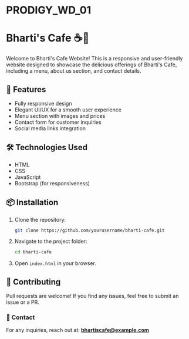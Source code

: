 # PRODIGY_WD_01
# Bharti's Cafe ☕🍰

Welcome to Bharti's Cafe Website! This is a responsive and user-friendly website designed to showcase the delicious offerings of Bharti's Cafe, including a menu, about us section, and contact details.

## 🚀 Features
- Fully responsive design
- Elegant UI/UX for a smooth user experience
- Menu section with images and prices
- Contact form for customer inquiries
- Social media links integration

## 🛠️ Technologies Used
- HTML
- CSS
- JavaScript
- Bootstrap (for responsiveness)


## 📦 Installation
1. Clone the repository:
   ```sh
   git clone https://github.com/yourusername/bharti-cafe.git
   ```
2. Navigate to the project folder:
   ```sh
   cd bharti-cafe
   ```
3. Open `index.html` in your browser.

## 🤝 Contributing
Pull requests are welcome! If you find any issues, feel free to submit an issue or a PR.

### 📧 Contact
For any inquiries, reach out at: **bhartiscafe@example.com**
